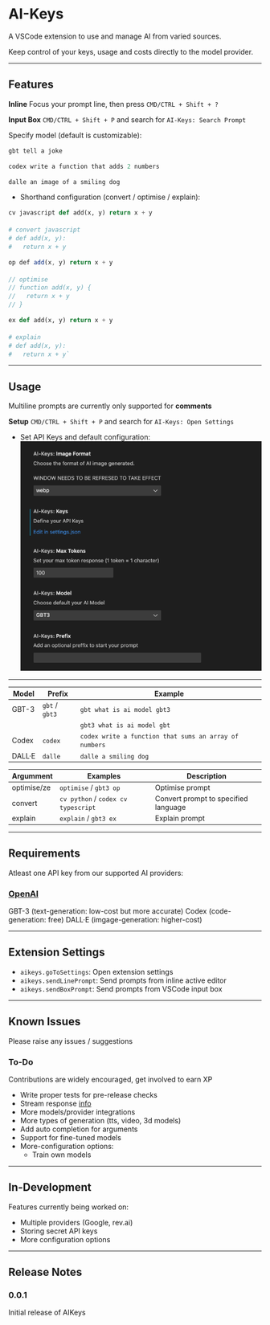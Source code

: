 # AI-Keys

A VSCode extension to use and manage AI from varied sources.

Keep control of your keys, usage and costs directly to the model provider.

---

## Features

**Inline**
Focus your prompt line, then press `CMD/CTRL + Shift + ?`

**Input Box**
`CMD/CTRL + Shift + P` and search for `AI-Keys: Search Prompt`

Specify model (default is customizable):

```python
gbt tell a joke
```

```python
codex write a function that adds 2 numbers
```

```python
dalle an image of a smiling dog
```

- Shorthand configuration (convert / optimise / explain):

```python
cv javascript def add(x, y) return x + y

# convert javascript 
# def add(x, y):
#   return x + y
```

```typescript
op def add(x, y) return x + y

// optimise
// function add(x, y) {
//   return x + y
// }
```

```python
ex def add(x, y) return x + y

# explain
# def add(x, y):
#   return x + y`
```

---

## Usage

Multiline prompts are currently only supported for **comments**

**Setup**
`CMD/CTRL + Shift + P` and search for `AI-Keys: Open Settings`

- Set API Keys and default configuration:
![AI-Keys Settings](https://github.com/tomcodedthis/AI-Keys/blob/main/images/aikeys-settings.png?raw=true)

---

| Model  | Prefix | Example |
| ------ | ------ | ------- |
| GBT-3  | `gbt` / `gbt3` | `gbt what is ai model gbt3` |
| | | `gbt3 what is ai model gbt` |
| Codex  | `codex` | `codex write a function that sums an array of numbers` |
| DALL·E | `dalle` | `dalle a smiling dog` |

| Argumment | Examples | Description
| ---------- | ----------- | -------- |
| optimise/ze | `optimise` / `gbt3 op` | Optimise prompt |
| convert | `cv python` / `codex cv typescript` | Convert prompt to specified language |
| explain | `explain` / `gbt3 ex` | Explain prompt |
---

## Requirements

Atleast one API key from our supported AI providers:

### [OpenAI](https://platform.openai.com/account/api-keys)

GBT-3 (text-generation: low-cost but more accurate)
Codex (code-generation: free)
DALL·E (imgage-generation: higher-cost)

---

## Extension Settings

- `aikeys.goToSettings`: Open extension settings
- `aikeys.sendLinePrompt`: Send prompts from inline active editor
- `aikeys.sendBoxPrompt`: Send prompts from VSCode input box

---

## Known Issues

Please raise any issues / suggestions

### To-Do

Contributions are widely encouraged, get involved to earn XP

- Write proper tests for pre-release checks
- Stream response [info](https://github.com/openai/openai-node/issues/18)
- More models/provider integrations
- More types of generation (tts, video, 3d models)
- Add auto completion for arguments
- Support for fine-tuned models
- More-configuration options:
  - Train own models

---

## In-Development

Features currently being worked on:

- Multiple providers (Google, rev.ai)
- Storing secret API keys
- More configuration options

---

## Release Notes

### 0.0.1

Initial release of AIKeys
